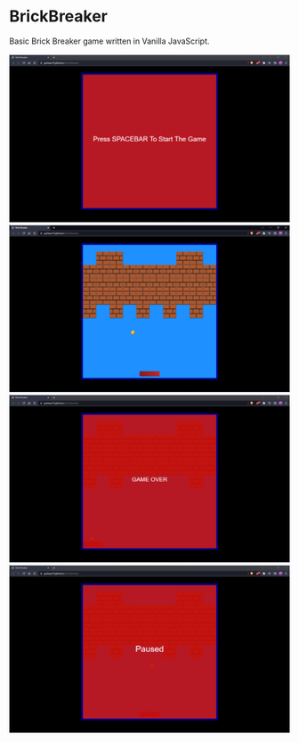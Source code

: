 # BrickBreaker
Basic Brick Breaker game written in Vanilla JavaScript.

<img src="README_ASSETS/1.png"></img>
<img src="README_ASSETS/2.png"></img>
<img src="README_ASSETS/3.png"></img>
<img src="README_ASSETS/4.png"></img>